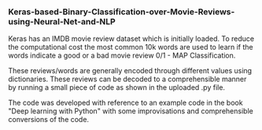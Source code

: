 ### Keras-based-Binary-Classification-over-Movie-Reviews-using-Neural-Net-and-NLP

Keras has an IMDB movie review dataset which is initially loaded. To reduce the computational cost the most common 10k words are used to learn if the words indicate a good or a bad movie review 0/1 - MAP Classification.

These reviews/words are generally encoded through different values using dictionaries. These reviews can be decoded to a comprehensible manner by running a small piece of code as shown in the uploaded .py file.

The code was developed with reference to an example code in the book "Deep learning with Python" with some improvisations and comprehensible conversions of the code. 

